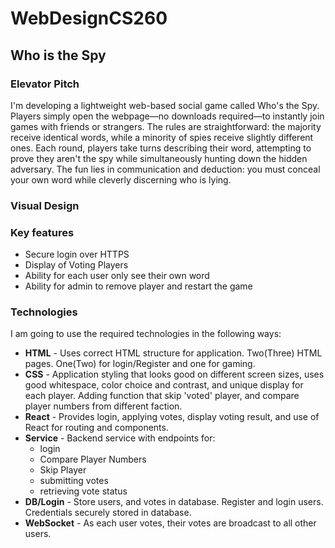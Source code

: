 # WebDesignCS260
## Who is the Spy
### Elevator Pitch
I'm developing a lightweight web-based social game called Who's the Spy.
Players simply open the webpage—no downloads required—to instantly join games with friends or strangers.
The rules are straightforward: the majority receive identical words, while a minority of spies receive slightly different ones. Each round, players take turns describing their word, attempting to prove they aren't the spy while simultaneously hunting down the hidden adversary.
The fun lies in communication and deduction: you must conceal your own word while cleverly discerning who is lying.

### Visual Design

### Key features

- Secure login over HTTPS
- Display of Voting Players
- Ability for each user only see their own word
- Ability for admin to remove player and restart the game

### Technologies

I am going to use the required technologies in the following ways:

- **HTML** - Uses correct HTML structure for application. Two(Three) HTML pages. One(Two) for login/Register and one for gaming. 
- **CSS** - Application styling that looks good on different screen sizes, uses good whitespace, color choice and contrast, and unique display for each player. Adding function that skip 'voted' player, and compare player numbers from different faction.
- **React** - Provides login, applying votes, display voting result, and use of React for routing and components.
- **Service** - Backend service with endpoints for:
  - login
  - Compare Player Numbers
  - Skip Player
  - submitting votes
  - retrieving vote status
- **DB/Login** - Store users, and votes in database. Register and login users. Credentials securely stored in database.
- **WebSocket** - As each user votes, their votes are broadcast to all other users.
